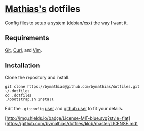 # [Mathias's](https://github.com/bymathias/dotfiles "Mathias Brouilly") dotfiles

Config files to setup a system (debian/osx) the way I want it.

## Requirements

[Git](http://git-scm.com/), [Curl](http://curl.haxx.se/), and [Vim](http://www.vim.org/).

## Installation

Clone the repository and install.

    git clone https://bymathias@github.com/bymathias/dotfiles.git ~/.dotfiles
    cd .dotfiles
    ./bootstrap.sh install

Edit the `.gitconfig` [user](https://github.com/bymathias/dotfiles/blob/master/git/.gitconfig#L1) and [github user](https://github.com/bymathias/dotfiles/blob/master/git/.gitconfig#L23) to fit your details.


[http://img.shields.io/badge/License-MIT-blue.svg?style=flat](https://github.com/bymathias/dotfiles/blob/master/LICENSE.md)

